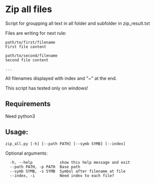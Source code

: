 # Zip all files
Script for groupping all text in all folder and subfolder in zip_result.txt

Files are writing for next rule:

```
path/to/first/filename
First file content

path/to/second/filename
Second file content

...
```

All filenames displayed with index and "~" at the end.

This script has tested only on windows!

## Requirements

Need python3

## Usage:

```
zip_all.py [-h] [--path PATH] [--symb SYMB] [--index]
```

Optional arguments:

```
  -h, --help            show this help message and exit
  --path PATH, -p PATH  Base path
  --symb SYMB, -s SYMB  Symbol after filename at file
  --index, -i           Need index to each file?
```
